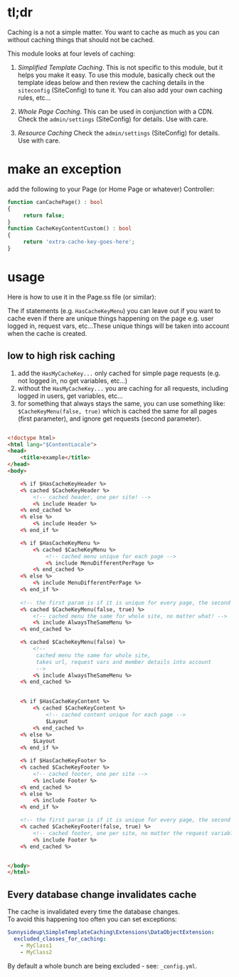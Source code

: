 # tl;dr

Caching is a not a simple matter.  You want to cache as much as you can without caching things that should not be cached.

This module looks at four levels of caching:

1. *Simplified Template Caching*.  This is not specific to this module, but it helps you make it easy.
   To use this module, basically check out the template ideas below and then
   review the caching details in the `siteconfig` (SiteConfig) to tune it.
   You can also add your own caching rules, etc...

2. *Whole Page Caching*.  This can be used in conjunction with a CDN.
   Check the `admin/settings` (SiteConfig) for details. Use with care.

3. *Resource Caching* 
    Check the `admin/settings` (SiteConfig) for details. Use with care.

# make an exception

add the following to your Page (or Home Page or whatever) Controller:

```php
function canCachePage() : bool
{
     return false;
}
function CacheKeyContentCustom() : bool
{
     return 'extra-cache-key-goes-here';
}
```

# usage

Here is how to use it in the Page.ss file (or similar):

The if statements (e.g. `HasCacheKeyMenu`) you can leave out if you want to cache even if there are
unique things happening on the page e.g. user logged in, request vars, etc...These unique things will
be taken into account when the cache is created.

## low to high risk caching

1. add the `HasMyCacheKey...` only cached for simple page requests (e.g. not logged in, no get variables, etc...)
2. without the `HasMyCacheKey...` you are caching for all requests, including logged in users, get variables, etc...
3. for something that always stays the same, you can use something like: `$CacheKeyMenu(false, true)`
   which is cached the same for all pages (first parameter), and ignore get requests (second parameter).

```html

<!doctype html>
<html lang="$ContentLocale">
<head>
    <title>example</title>
</head>
<body>

    <% if $HasCacheKeyHeader %>
    <% cached $CacheKeyHeader %>
        <!-- cached header, one per site! -->
        <% include Header %>
    <% end_cached %>
    <% else %>
        <% include Header %>
    <% end_if %>

    <% if $HasCacheKeyMenu %>
        <% cached $CacheKeyMenu %>
            <!-- cached menu unique for each page -->
            <% include MenuDifferentPerPage %>
        <% end_cached %>
    <% else %>
        <% include MenuDifferentPerPage %>
    <% end_if %>
    
    <!-- the first param is if it is unique for every page, the second forces caching even if there are get variables, etc... -->
    <% cached $CacheKeyMenu(false, true) %>
        <!-- cached menu the same for whole site, no matter what! -->
        <% include AlwaysTheSameMenu %>
    <% end_cached %>

    <% cached $CacheKeyMenu(false) %>
        <!-- 
         cached menu the same for whole site, 
         takes url, request vars and member details into account 
         -->
        <% include AlwaysTheSameMenu %>
    <% end_cached %>

        
    <% if $HasCacheKeyContent %>
        <% cached $CacheKeyContent %>
            <!-- cached content unique for each page -->
            $Layout
        <% end_cached %>
    <% else %>
        $Layout
    <% end_if %>

    <% if $HasCacheKeyFooter %>
    <% cached $CacheKeyFooter %>
        <!-- cached footer, one per site -->
        <% include Footer %>
    <% end_cached %>
    <% else %>
        <% include Footer %>
    <% end_if %>

    <!-- the first param is if it is unique for every page, the second forces caching even if there are get variables, etc... -->
    <% cached $CacheKeyFooter(false, true) %>
        <!-- cached footer, one per site, no matter the request variables, user logged in / whatever! -->
        <% include Footer %>
    <% end_cached %>


</body>
</html>

```


## Every database change invalidates cache

The cache is invalidated every time the database changes.  
To avoid this happening too often you can set exceptions:

```yml
Sunnysideup\SimpleTemplateCaching\Extensions\DataObjectExtension:
  excluded_classes_for_caching:
    - MyClass1
    - MyClass2
```

By default a whole bunch are being excluded - see: `_config.yml`.
